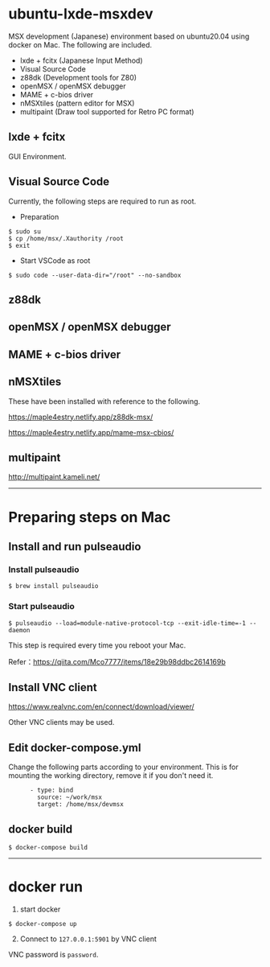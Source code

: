 # ubuntu-lxde-msxdev

MSX development (Japanese) environment based on ubuntu20.04 using docker on Mac.
The following are included.

* lxde + fcitx (Japanese Input Method)
* Visual Source Code
* z88dk (Development tools for Z80)
* openMSX / openMSX debugger
* MAME + c-bios driver
* nMSXtiles (pattern editor for MSX)
* multipaint (Draw tool supported for Retro PC format)

## lxde + fcitx

GUI Environment.

## Visual Source Code

Currently, the following steps are required to run as root.

* Preparation
```
$ sudo su
$ cp /home/msx/.Xauthority /root
$ exit
```

* Start VSCode as root 
```
$ sudo code --user-data-dir="/root" --no-sandbox
```

## z88dk
## openMSX / openMSX debugger
## MAME + c-bios driver
## nMSXtiles

These have been installed with reference to the following.

https://maple4estry.netlify.app/z88dk-msx/

https://maple4estry.netlify.app/mame-msx-cbios/


## multipaint

http://multipaint.kameli.net/

---

# Preparing steps on Mac

## Install and run pulseaudio

### Install pulseaudio
```
$ brew install pulseaudio
```

### Start pulseaudio
```
$ pulseaudio --load=module-native-protocol-tcp --exit-idle-time=-1 --daemon
```
This step is required every time you reboot your Mac.

Refer：https://qiita.com/Mco7777/items/18e29b98ddbc2614169b



## Install VNC client

https://www.realvnc.com/en/connect/download/viewer/

Other VNC clients may be used.


## Edit docker-compose.yml

Change the following parts according to your environment.
This is for mounting the working directory, remove it if you don't need it.

```
      - type: bind
        source: ~/work/msx
        target: /home/msx/devmsx
```

## docker build

```
$ docker-compose build
```

---

# docker run

1. start docker
```
$ docker-compose up
```

2. Connect to ```127.0.0.1:5901``` by VNC client

VNC password is ```password```.


